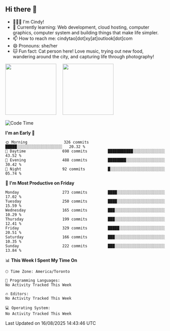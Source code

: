## Hi there 👋

<!--
**xinyue296/xinyue296** is a ✨ _special_ ✨ repository because its `README.md` (this file) appears on your GitHub profile.

Here are some ideas to get you started:

- 🔭 I’m currently working on ...
- 🌱 I’m currently learning ...
- 👯 I’m looking to collaborate on ...
- 🤔 I’m looking for help with ...
- 💬 Ask me about ...
- 📫 How to reach me: ...
- 😄 Pronouns: ...
- ⚡ Fun fact: ...
-->
- 👩🏻‍💻 I'm Cindy!
- 🌱 Currently learning: Web development, cloud hosting, computer graphics, computer system and building things that make life simpler.
- 📫 How to reach me: cindytao[dot]xy[at]outlook[dot]com
- 😄 Pronouns: she/her
- 🐱 Fun fact: Cat person here! Love music, trying out new food, wandering around the city, and capturing life through photography!

<!--Github Status: start-->
<div align="left">
  <img height="160em" src="https://github-readme-stats-topaz-two-25.vercel.app/api?username=xinyue296&theme=react&show_icons=true&count_private=true&include_orgs=true&hide=contribs,issues" />
    &nbsp;&nbsp;&nbsp;
  <img height="160em" src="https://github-readme-stats-cindy-taos-projects.vercel.app/api/top-langs/?username=xinyue296&theme=react&count_private=true&include_orgs=true&layout=compact" />
</div>
<!-- Github Status: end-->

<!--START_SECTION:waka-->
![Code Time](http://img.shields.io/badge/Code%20Time-294%20hrs%2036%20mins-blue)

**I'm an Early 🐤** 

```text
🌞 Morning                326 commits         █████░░░░░░░░░░░░░░░░░░░░   20.32 % 
🌆 Daytime                698 commits         ███████████░░░░░░░░░░░░░░   43.52 % 
🌃 Evening                488 commits         ████████░░░░░░░░░░░░░░░░░   30.42 % 
🌙 Night                  92 commits          █░░░░░░░░░░░░░░░░░░░░░░░░   05.74 % 
```
📅 **I'm Most Productive on Friday** 

```text
Monday                   273 commits         ████░░░░░░░░░░░░░░░░░░░░░   17.02 % 
Tuesday                  250 commits         ████░░░░░░░░░░░░░░░░░░░░░   15.59 % 
Wednesday                165 commits         ███░░░░░░░░░░░░░░░░░░░░░░   10.29 % 
Thursday                 199 commits         ███░░░░░░░░░░░░░░░░░░░░░░   12.41 % 
Friday                   329 commits         █████░░░░░░░░░░░░░░░░░░░░   20.51 % 
Saturday                 166 commits         ███░░░░░░░░░░░░░░░░░░░░░░   10.35 % 
Sunday                   222 commits         ███░░░░░░░░░░░░░░░░░░░░░░   13.84 % 
```


📊 **This Week I Spent My Time On** 

```text
🕑︎ Time Zone: America/Toronto

💬 Programming Languages: 
No Activity Tracked This Week

🔥 Editors: 
No Activity Tracked This Week

💻 Operating System: 
No Activity Tracked This Week
```


 Last Updated on 16/08/2025 14:43:46 UTC
<!--END_SECTION:waka-->
